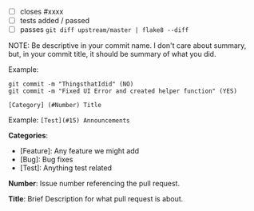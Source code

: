 - [ ] closes #xxxx
- [ ] tests added / passed
- [ ] passes ``git diff upstream/master | flake8 --diff``

NOTE: Be descriptive in your commit name. I don't care about summary, but, in your commit title, it should be summary of what you did.

Example:

```
git commit -m "ThingsthatIdid" (NO)
git commit -m "Fixed UI Error and created helper function" (YES)
```

`[Category] (#Number) Title`

Example: `[Test](#15) Announcements`

**Categories**:
- [Feature]: Any feature we might add
- [Bug]: Bug fixes
- [Test]: Anything test related

**Number**:
Issue number referencing the pull request.

**Title**:
Brief Description for what pull request is about.
